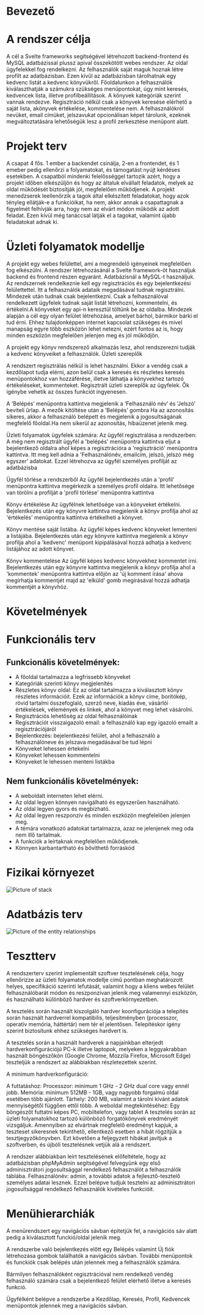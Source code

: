 # Bevezető

# A rendszer célja
A cél a Svelte frameworks  segítségével létrehozott backend-frontend és MySQL adatbázissal plussz apival összekötött webes rendszer. Az oldal ügyfelekkel fog rendelkezni. Az felhasználók saját maguk hoznak létre profilt az adatbázisban. Ezen kívűl az adatbázisban tárolhatnak egy kedvenc listát a kedvenc könyvükről. Főoldalunkon a felhasználók kiválaszthatják a számukra szükséges menüpontokat, úgy mint keresés, kedvencek lista, illetve profilbeállítások. A könyvek kategóriák szerint vannak rendezve. Regisztráció nélkül csak a könyvek keresése elérhető a saját lista, akönyvek értékelése, kommentelése nem. A felhasználókról nevüket, email címüket, jelszavukat opcionálisan képet tárolunk, ezeknek megváltoztatására lehetőségük lesz a profil zerkesztése menüpont alatt.

# Projekt terv

A csapat 4 fős. 1 ember a backendet csinálja, 2-en a frontendet, és 1 emeber pedig ellenőrzi a folyamatokat, és támogatást nyújt kérdéses esetekben. A csapatból mindenki felelősséggel tartozik azért, hogy a projekt időben elkészüljön és hogy az általuk elvállalt feladatok, melyek az oldal működését biztosítják jól, megfelelően működjenek. A projekt menedzserek leellenőrzik a tagok által elkészített feladatokat, hogy azok tényleg ellátják-e a funkcióikat, ha nem, akkor annak a csapattagnak a figyelmét felhívják arra, hogy nem az elvárt módon működik az adott feladat. Ezen kívül még tanáccsal látják el a tagokat, valamint újabb feladatokat adnak ki.

# Üzleti folyamatok modellje

A projekt egy webes felülettel, ami a megrendelő igényeinek megfelelően fog elkészülni. A rendszer létrehozásánál a Svelte framework-öt használjuk backend és frontend részen egyaránt. Adatbázisnál a MySQL-t használjuk. Az rendszernek rendelkeznie kell egy regisztrációs és egy bejelentkezési felülettettel. Itt a felhasználók adataik megadásával tudnak regisztrálni. Mindezek után tudnak csak bejelentkezni. Csak a felhasználóval rendelkezett ügyfelek tudnak saját listát létrehozni, kommentelni, és értékelni.A könyveket egy api-n keresztül töltünk be az oldalba. Mindezek alapján a cél egy olyan felület létrehozása, amelyet bárhol, bármikor bárki el tud érni. Ehhez tulajdonképpen internet kapcsolat szükséges és mivel manapság egyre több eszközön lehet netezni, ezért fontos az is, hogy minden eszközön megfelelően jelenjen meg és jól működjön.

A projekt egy könyv rendszerező alkalmazás lesz, ahol rendszerezni tudják a kedvenc könyveiket a felhasználók.
Üzleti szereplők

A rendszert regisztrálás nélkül is lehet használni. Ekkor a vendég csak a kezdőlapot tudja elérni, azon belül csak a keresés és részletes keresés menüpontokhoz van hozzáférése, illetve láthatja a könyvekhez tartozó értékeléseket, kommenteket. 
Regisztrált üzleti szereplők az ügyfelek. Ők igénybe vehetik az összes funkciót ingyenesen.

A ’Belépés’ menüpontra kattintva megjelenik a ’Felhasználó név’ és ’Jelszó’ beviteli űrlap. A mezők kitöltése után a ’Belépés’ gombra Ha az azonosítás sikeres, akkor a felhasználó belépett és megjelenik a jogosultságának megfelelő főoldal.Ha nem sikerül az azonosítás, hibaüzenet jelenik meg.

Üzleti folyamatok ügyfelek számára:
Az ügyfél regisztrálása a rendszerben: A még nem regisztrált ügyfél a 'belépés' menüpontra kattintva eljut a bejelentkező oldalra ahol képes a regisztrációra a 'regisztráció' menüpontra kattintva.
Itt meg kell adnia a 'Felhasználónév, emailcím, jelszó, jelszó még egyszer' adatokat. Ezzel létrehozva az ügyfél személyes profilját az adatbázisba

Ügyfél törlése a rendszerből
Az ügyfél bejelentkezés után a 'profil' menüpontra kattintva megérkezik a személyes profil oldalra. Itt lehetősége van törölni a profilját a 'profil törlése' menüpontra kattintva

Könyv értékelése
Az ügyfélnek lehetősége van a könyveket értékelni.
Bejelentkezés után egy könyvre kattintva megjelenik a könyv profilja ahol az 'értékelés' menüpontra kattintva értékelheti a könyvet.

Könyv mentése saját listába.
Az ügyfél képes kedvenc könyveket lementeni a listájába. Bejelentkezés után egy könyvre kattintva megjelenik a könyv profilja ahol a 'kedvenc' menüpont kipipálásával hozzá adhatja a kedvenc listájához az adott könyvet.

Könyv kommentelése
Az ügyfél képes kedvenc könyvekhez kommentet írni. Bejelentkezés után egy könyvre kattintva megjelenik a könyv profilja ahol a 'kommentek' menüpontra kattintva előjön az 'új komment írása' ahova megírhatja kommentjét majd az 'elküld' gomb megírásával hozzá adhatja kommentjét a könyvhöz.

# Követelmények

# Funkcionális terv

## Funkcionális követelmények:

+ A főoldal tartalmazza a legfrissebb könyveket
+ Kategóriák szerinti könyv megjelenítés 
+ Részletes könyv oldal: Ez az oldal tartalmazza a kiválasztott könyv részletes információit. Ezek az információk a könyv címe, borítókép, rövid tartalmi összefoglaló, szerző neve, kiadás éve, vásárlói értékelések, vélemények és linkek, ahol a könyvet meg lehet vásárolni.
+ Regisztrációs lehetőség az oldal felhasználóinak 
+ Regisztrációt visszaigazoló email: a felhasználó kap egy igazoló emailt a regisztrációjáról
+ Bejelentkezés: bejelentkezési felület, ahol a felhasználó a felhasználóneve és jelszava megadásával be tud lépni
+ Könyveket lehessen értekelni 
+ Könyveket lehessen kommentelni
+ Könyveket le lehessen menteni listákba

## Nem funkcionális követelmények:

+ A weboldalt interneten lehet elérni.
+  Az oldal legyen könnyen navigálható és egyszerűen használható.
+  Az oldal legyen gyors és megbízható.
+ Az oldal legyen reszponzív és minden eszközön megfelelően jelenjen meg.
+ A témára vonatkozó adatokat tartalmazza, azaz ne jelenjenek meg oda nem illő tartalmak.
+ A funkciók a leírtaknak megfelelően működjenek.
+ Könnyen karbantartható és bővíthető forráskód


# Fizikai környezet


![Picture of stack](img/Elements.png)


# Adatbázis terv

![Picture of the entity relationships](img/entity_diagram.png)


# Tesztterv

A rendszerterv szerint implementált szoftver tesztelésének célja, hogy ellenőrizze az üzleti folyamatok modellje című pontban meghatározott helyes, specifikáció szerinti lefutását, valamint hogy a kliens webes felület felhasználóbarát módon és reszponzívan jelenik meg valamennyi eszközön, és használható különböző hardver és szoftverkörnyezetben.

A tesztelés során használt kiszolgáló hardver koonfigurációja a telepítés során használt hardverrel kompatibilis, teljesítményben (processzor, operatív memória, háttértár) nem tér el jelentősen. Telepítéskor igény szerint biztosítunk ehhez szükséges hardvert is.

A tesztelés során a használt hardverek a napjainkban elterjedt hardverkonfigurációjú PC-k illetve laptopok, melyeken a leggyakrabban használt böngészőkön (Google Chrome, Mozzila Firefox, Microsoft Edge) teszteljük a rendszert az alábbiakban részletezettek szerint.

A minimum hardverkonfiguráció:

A futtatáshoz:
Processzor: minimum 1 GHz - 2 GHz dual core vagy ennél jobb.
Memória: minimum 512MB - 1GB, vagy nagyobb forgalmú oldal esetében több ajánlott.
Tárhely: 200 MB, valamint a tárolni kívánt adatok mennyiségétől függően ettől több.
A weboldal megtekintéséhez:
Egy böngészőt futtatni képes PC, mobiltelefon, vagy tablet
A tesztelés során az üzleti folyamatokhoz tartozó különböző forgatókönyvek eredményét vizsgáljuk. Amennyiben az elvártnak megfelelő eredményt kapjuk, a teszteset sikeresnek tekinthető, ellentkező esetben a hibát rögzítjük a tesztjegyzőkönyvben. Ezt követően a feljegyzett hibákat javítjuk a szoftverben, és újbóli tesztelésnek vetjük alá a rendszert.

A rendszer alábbiakban leírt tesztelésének előfeltétele, hogy az adatbázisban phpMyAdmin segítségével felvegyünk egy első adminisztrátori jogosultsággal rendelkező felhasználót a felhasználók táblába. Felhasználónév: admin, a további adatok a fejlesztő-tesztelő személyes adatai lesznek. Ezzel belépve tudjuk tesztelni az adminisztrátori jogosultsággal rendelkező felhasználók kivételes funkcióit.

# Menühierarchiák
A menürendszert egy navigációs sávban építetjük fel, a navigációs sáv alatt pedig a kiválasztott funckió/oldal jelenik meg.

A rendszerbe való bejelentkezés előtt egy Belépés valamint Új fiók létrehozása gombok találhatók a navigációs sávban. További menüpontok és funckiók csak belépés után jelennek meg a felhasználók számára.

Bármilyen felhasználóként regisztrációval nem rendelkező vendég felhasználó számára csak a bejelentkező felület elérhető illetve a keresés funkció.

Ügyfélként belépve a rendszerbe a Kezdőlap, Keresés, Profil, Kedvencek menüpontok jelennek meg a navigációs sávban.